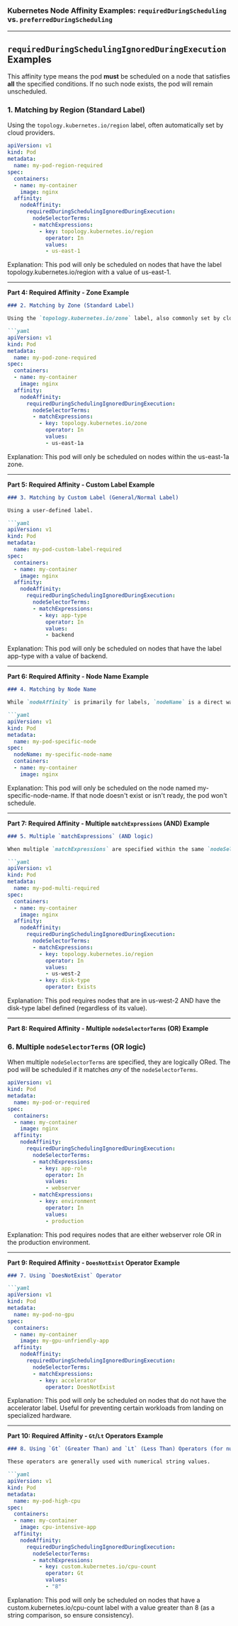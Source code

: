 ### Kubernetes Node Affinity Examples: `requiredDuringScheduling` vs. `preferredDuringScheduling`


---

## `requiredDuringSchedulingIgnoredDuringExecution` Examples

This affinity type means the pod **must** be scheduled on a node that satisfies **all** the specified conditions. If no such node exists, the pod will remain unscheduled.

### 1. Matching by Region (Standard Label)

Using the `topology.kubernetes.io/region` label, often automatically set by cloud providers.

```yaml
apiVersion: v1
kind: Pod
metadata:
  name: my-pod-region-required
spec:
  containers:
  - name: my-container
    image: nginx
  affinity:
    nodeAffinity:
      requiredDuringSchedulingIgnoredDuringExecution:
        nodeSelectorTerms:
        - matchExpressions:
          - key: topology.kubernetes.io/region
            operator: In
            values:
            - us-east-1
```
Explanation: This pod will only be scheduled on nodes that have the label topology.kubernetes.io/region with a value of us-east-1.


---

**Part 4: Required Affinity - Zone Example**

```markdown
### 2. Matching by Zone (Standard Label)

Using the `topology.kubernetes.io/zone` label, also commonly set by cloud providers.

```yaml
apiVersion: v1
kind: Pod
metadata:
  name: my-pod-zone-required
spec:
  containers:
  - name: my-container
    image: nginx
  affinity:
    nodeAffinity:
      requiredDuringSchedulingIgnoredDuringExecution:
        nodeSelectorTerms:
        - matchExpressions:
          - key: topology.kubernetes.io/zone
            operator: In
            values:
            - us-east-1a
```
Explanation: This pod will only be scheduled on nodes within the us-east-1a zone.


---

**Part 5: Required Affinity - Custom Label Example**

```markdown
### 3. Matching by Custom Label (General/Normal Label)

Using a user-defined label.

```yaml
apiVersion: v1
kind: Pod
metadata:
  name: my-pod-custom-label-required
spec:
  containers:
  - name: my-container
    image: nginx
  affinity:
    nodeAffinity:
      requiredDuringSchedulingIgnoredDuringExecution:
        nodeSelectorTerms:
        - matchExpressions:
          - key: app-type
            operator: In
            values:
            - backend
```
Explanation: This pod will only be scheduled on nodes that have the label app-type with a value of backend.

---

**Part 6: Required Affinity - Node Name Example**

```markdown
### 4. Matching by Node Name

While `nodeAffinity` is primarily for labels, `nodeName` is a direct way to target a specific node and acts as a hard requirement.

```yaml
apiVersion: v1
kind: Pod
metadata:
  name: my-pod-specific-node
spec:
  nodeName: my-specific-node-name
  containers:
  - name: my-container
    image: nginx
```
Explanation: This pod will only be scheduled on the node named my-specific-node-name. If that node doesn't exist or isn't ready, the pod won't schedule.

---

**Part 7: Required Affinity - Multiple `matchExpressions` (AND) Example**

```markdown
### 5. Multiple `matchExpressions` (AND logic)

When multiple `matchExpressions` are specified within the same `nodeSelectorTerm`, they are logically ANDed.

```yaml
apiVersion: v1
kind: Pod
metadata:
  name: my-pod-multi-required
spec:
  containers:
  - name: my-container
    image: nginx
  affinity:
    nodeAffinity:
      requiredDuringSchedulingIgnoredDuringExecution:
        nodeSelectorTerms:
        - matchExpressions:
          - key: topology.kubernetes.io/region
            operator: In
            values:
            - us-west-2
          - key: disk-type
            operator: Exists
```
Explanation: This pod requires nodes that are in us-west-2 AND have the disk-type label defined (regardless of its value).



---

**Part 8: Required Affinity - Multiple `nodeSelectorTerms` (OR) Example**

### 6. Multiple `nodeSelectorTerms` (OR logic)

When multiple `nodeSelectorTerms` are specified, they are logically ORed. The pod will be scheduled if it matches *any* of the `nodeSelectorTerms`.

```yaml
apiVersion: v1
kind: Pod
metadata:
  name: my-pod-or-required
spec:
  containers:
  - name: my-container
    image: nginx
  affinity:
    nodeAffinity:
      requiredDuringSchedulingIgnoredDuringExecution:
        nodeSelectorTerms:
        - matchExpressions:
          - key: app-role
            operator: In
            values:
            - webserver
        - matchExpressions:
          - key: environment
            operator: In
            values:
            - production
```
Explanation: This pod requires nodes that are either webserver role OR in the production environment.

---

**Part 9: Required Affinity - `DoesNotExist` Operator Example**

```markdown
### 7. Using `DoesNotExist` Operator

```yaml
apiVersion: v1
kind: Pod
metadata:
  name: my-pod-no-gpu
spec:
  containers:
  - name: my-container
    image: my-gpu-unfriendly-app
  affinity:
    nodeAffinity:
      requiredDuringSchedulingIgnoredDuringExecution:
        nodeSelectorTerms:
        - matchExpressions:
          - key: accelerator
            operator: DoesNotExist
```
Explanation: This pod will only be scheduled on nodes that do not have the accelerator label. Useful for preventing certain workloads from landing on specialized hardware.


---

**Part 10: Required Affinity - `Gt`/`Lt` Operators Example**

```markdown
### 8. Using `Gt` (Greater Than) and `Lt` (Less Than) Operators (for numerical labels)

These operators are generally used with numerical string values.

```yaml
apiVersion: v1
kind: Pod
metadata:
  name: my-pod-high-cpu
spec:
  containers:
  - name: my-container
    image: cpu-intensive-app
  affinity:
    nodeAffinity:
      requiredDuringSchedulingIgnoredDuringExecution:
        nodeSelectorTerms:
        - matchExpressions:
          - key: custom.kubernetes.io/cpu-count
            operator: Gt
            values:
            - "8"
```
Explanation: This pod will only be scheduled on nodes that have a custom.kubernetes.io/cpu-count label with a value greater than 8 (as a string comparison, so ensure consistency).

